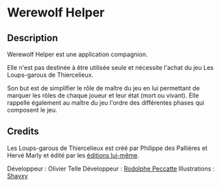# Werewolf Helper

## Description

Werewolf Helper est une application compagnion.

Elle n'est pas destinée à être utilisée seule et nécessite l'achat du jeu Les Loups-garous de Thiercelieux.

Son but est de simplifier le rôle de maître du jeu en lui permettant de marquer les rôles de chaque joueur et leur état (mort ou vivant). Elle rappelle également au maître du jeu l'ordre des différentes phases qui composent le jeu.

## Credits

Les Loups-garous de Thiercelieux est créé par Philippe des Pallières et Hervé Marly et édité par les [éditions lui-même](http://www.luimeme.com/).

Développeur : Olivier Telle
Développeur : [Rodolphe Peccatte](http://www.rodolphe-peccatte.com)
Illustrations : [Shayxy](https://www.deviantart.com/shayxy/gallery/)
